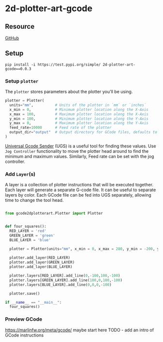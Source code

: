 # 2d-plotter-art-gcode

## Resource

[GitHub](https://github.com/TravisBumgarner/gcode2dplotterart)
## Setup

`pip install -i https://test.pypi.org/simple/ 2d-plotter-art-gcode==0.0.3`


### Setup `plotter`

The `plotter` stores parameters about the plotter you'll be using.

``` python
plotter = Plotter( 
  units="mm",          # Units of the plotter in `mm` or `inches`
  x_min = 0,           # Minimum plotter location along the X-Axis
  x_max = 100,         # Maximum plotter location along the X-Axis
  y_min = 100,         # Minimum plotter location along the Y-Axis
  y_max = 0,           # Maximum plotter location along the Y-Axis
  feed_rate=10000      # Feed rate of the plotter
  output_dir="output"  # Output directory for GCode files, defaults to `output`
)
```

[Universal Gcode Sender](https://winder.github.io/ugs_website/) (UGS) is a useful tool for finding these values. Use `Jog Controller` functionality to move the plotter head around to find the minimum and maximum values. Similarly, Feed rate can be set with the jog controller. 

### Add `Layer`(s)

A layer is a collection of plotter instructions that will be executed together. Each layer will generate a separate G-code file. It can be useful to separate layers by color. Each GCode file can be fed into UGS separately, allowing time to change the tool head.

```python

from gcode2dplotterart.Plotter import Plotter


def four_squares():
  RED_LAYER = 'red'
  GREEN_LAYER = 'green'
  BLUE_LAYER = 'blue'

  plotter = Plotter(units="mm", x_min = 0, x_max = 280, y_min = -200, y_max = 0, feed_rate=10000)
  
  plotter.add_layer(RED_LAYER)
  plotter.add_layer(GREEN_LAYER)
  plotter.add_layer(BLUE_LAYER)

  plotter.layers[RED_LAYER].add_line(0,-100,100,-100)
  plotter.layers[GREEN_LAYER].add_line(100,0,100,-100)
  plotter.layers[BLUE_LAYER].add_line(0,0,0,-100)

  plotter.save()

if __name__ == "__main__":
  four_squares()
```

### Preview GCode

https://marlinfw.org/meta/gcode/ maybe start here
TODO - add an intro of GCode instructions